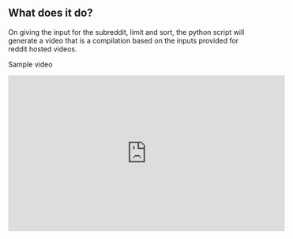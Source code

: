 ## What does it do?

On giving the input for the subreddit, limit and sort, the python script will generate a video that is a compilation based on the inputs provided for reddit hosted videos.

Sample video

<iframe width="560" height="315" src="https://www.youtube.com/embed/Hw2mE2FSPgI" frameborder="0" allow="accelerometer; autoplay; encrypted-media; gyroscope; picture-in-picture" allowfullscreen></iframe>
